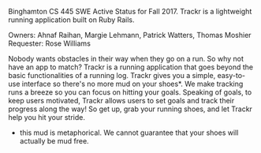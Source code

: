 Binghamton CS 445 SWE Active Status for Fall 2017. Trackr is a lightweight running application built on Ruby Rails.

Owners: Ahnaf Raihan, Margie Lehmann, Patrick Watters, Thomas Moshier
Requester: Rose Williams

Nobody wants obstacles in their way when they go on a run. So why not have an app to match?
Trackr is a running application that goes beyond the basic functionalities of a running log. 
Trackr gives you a simple, easy-to-use interface so there's no more mud on your shoes*. 
We make tracking runs a breeze so you can focus on hitting your goals. 
Speaking of goals, to keep users motivated, Trackr allows users to set goals and track their progress along the way! 
So get up, grab your running shoes, and let Trackr help you hit your stride.



* this mud is metaphorical. We cannot guarantee that your shoes will actually be mud free.
